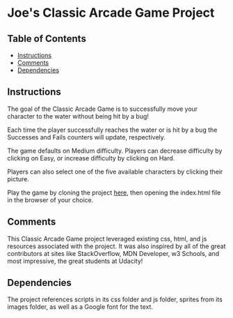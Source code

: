 # Joe's Classic Arcade Game Project

## Table of Contents

* [Instructions](#instructions)
* [Comments](#comments)
* [Dependencies](#dependencies)

## Instructions

The goal of the Classic Arcade Game is to successfully move your character to the water without being hit by a bug!

Each time the player successfully reaches the water or is hit by a bug the Successes and Fails counters will update, respectively.

The game defaults on Medium difficulty. Players can decrease difficulty by clicking on Easy, or increase difficulty by clicking on Hard.

Players can also select one of the five available characters by clicking their picture.

Play the game by cloning the project [here](https://github.com/jadgowen/gowen-arcade-game.git), then opening the index.html file in the browser of your choice.

## Comments

This Classic Arcade Game project leveraged existing css, html, and js resources associated with the project. It was also inspired by all of the great contributors at sites like StackOverflow, MDN Developer, w3 Schools, and most impressive, the great students at Udacity!

## Dependencies

The project references scripts in its css folder and js folder, sprites from its images folder, as well as a Google font for the text.
